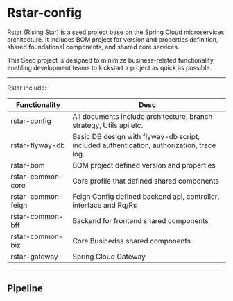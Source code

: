 # Rstar-config

Rstar (Rising Star) is a seed project base on the Spring Cloud microservices architecture. It includes BOM project for version and properties definition, shared foundational components, and shared core services.

This Seed project is designed to minimize business-related functionality, enabling development teams to kickstart a project as quick as possible.

---

Rstar include:

| Functionality      | Desc                                                                                      |
| ------------------ | ----------------------------------------------------------------------------------------- |
| rstar-config       | All documents include architecture, branch strategy, Utils api etc.                       |
| rstar-flyway-db    | Basic DB design with flyway-db script, included authentication, authorization, trace log. |
| rstar-bom          | BOM project defined version and properties                                                |
| rstar-common-core  | Core profile that defined shared components                                               |
| rstar-common-feign | Feign Config defined backend api, controller, interface and Rq/Rs                         |
| rstar-common-bff   | Backend for frontend shared components                                                    |
| rstar-common-biz   | Core Businedss shared components                                                          |
| rstar-gateway      | Spring Cloud Gateway                                                                      |

---

## Pipeline
